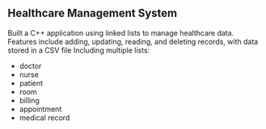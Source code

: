 ## Healthcare Management System
Built a C++ application using linked lists to manage healthcare data. Features include adding,
updating, reading, and deleting records, with data stored in a CSV file
Including multiple lists:
- doctor
- nurse
- patient
- room
- billing
- appointment
- medical record 
